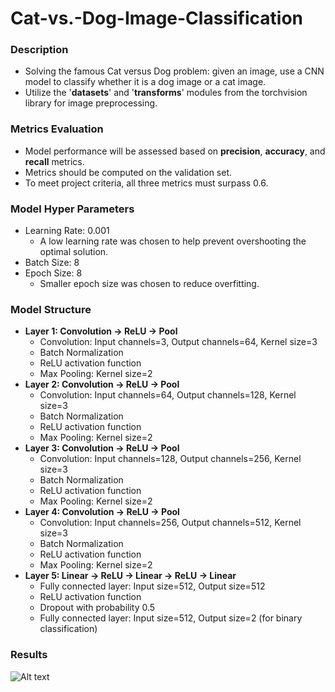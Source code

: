 # Cat-vs.-Dog-Image-Classification

### Description
- Solving the famous Cat versus Dog problem: given an image, use a CNN model to classify whether it is a dog image or a cat image.
- Utilize the '**datasets**' and '**transforms**' modules from the torchvision library for image preprocessing.

### Metrics Evaluation
- Model performance will be assessed based on **precision**, **accuracy**, and **recall** metrics.
- Metrics should be computed on the validation set.
- To meet project criteria, all three metrics must surpass 0.6.

### Model Hyper Parameters
- Learning Rate: 0.001
  - A low learning rate was chosen to help prevent overshooting the optimal solution.
- Batch Size: 8
- Epoch Size: 8
  - Smaller epoch size was chosen to reduce overfitting.

### Model Structure
- **Layer 1: Convolution -> ReLU -> Pool**
  - Convolution: Input channels=3, Output channels=64, Kernel size=3
  - Batch Normalization
  - ReLU activation function
  - Max Pooling: Kernel size=2
- **Layer 2: Convolution -> ReLU -> Pool**
  - Convolution: Input channels=64, Output channels=128, Kernel size=3
  - Batch Normalization
  - ReLU activation function
  - Max Pooling: Kernel size=2
- **Layer 3: Convolution -> ReLU -> Pool**
  - Convolution: Input channels=128, Output channels=256, Kernel size=3
  - Batch Normalization
  - ReLU activation function
  - Max Pooling: Kernel size=2
- **Layer 4: Convolution -> ReLU -> Pool**
  - Convolution: Input channels=256, Output channels=512, Kernel size=3
  - Batch Normalization
  - ReLU activation function
  - Max Pooling: Kernel size=2
- **Layer 5: Linear -> ReLU -> Linear -> ReLU -> Linear**
  - Fully connected layer: Input size=512, Output size=512
  - ReLU activation function
  - Dropout with probability 0.5
  - Fully connected layer: Input size=512, Output size=2 (for binary classification)
 
### Results
![Alt text](Results.jpeg?raw=true "Metrics Scores")

